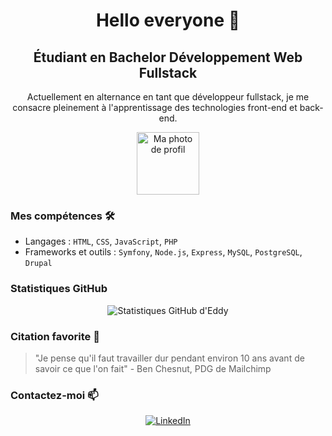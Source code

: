<h1 align="center">Hello everyone 👋</h1>

<h2 align="center">Étudiant en Bachelor Développement Web Fullstack </h2>

<p align="center">
  Actuellement en alternance en tant que développeur fullstack, je me consacre pleinement à l'apprentissage des technologies front-end et back-end.
</p>

<p align="center">
  <img src="https://avatars.githubusercontent.com/u/113606649?v=4" width="100" height="100" alt="Ma photo de profil"/>
</p>

<h3>Mes compétences 🛠</h3>

- Langages : `HTML`, `CSS`, `JavaScript`, `PHP`
- Frameworks et outils : `Symfony`, `Node.js`, `Express`, `MySQL`, `PostgreSQL`, `Drupal`

<h3>Statistiques GitHub</h3>
<p align="center">
  <img src="https://github-readme-stats.vercel.app/api?username=eddyterosier&show_icons=true" alt="Statistiques GitHub d'Eddy"/>
</p>

<h3>Citation favorite 💬</h3>
<blockquote>
  "Je pense qu'il faut travailler dur pendant environ 10 ans avant de savoir ce que l'on fait"
- Ben Chesnut, PDG de Mailchimp
</blockquote>

<h3>Contactez-moi 📫</h3>
<p align="center">
  <a href="https://www.linkedin.com/in/samuel-tomen-nana-b46ab9141">
    <img src="https://img.shields.io/badge/LinkedIn-0077B5?style=for-the-badge&logo=linkedin&logoColor=white" alt="LinkedIn"/>
  </a>
</p>

